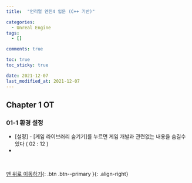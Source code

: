 ```yaml
---
title:  "언리얼 엔진4 입문 (C++ 기반)"

categories:
  - Unreal Engine
tags:
  - []

comments: true

toc: true
toc_sticky: true

date: 2021-12-07
last_modified_at: 2021-12-07
---
```


## Chapter 1 OT

### 01-1 환경 설정
- [설정] - [게임 라이브러리 숨기기]를 누르면 게임 개발과 관련없는 내용을 숨길수 있다 ( 02 : 12 )
- 

<br>

[맨 위로 이동하기](#){: .btn .btn--primary }{: .align-right}
